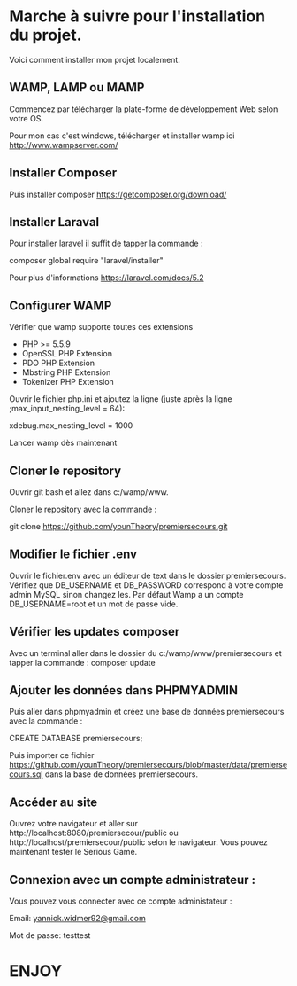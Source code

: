 # Marche à suivre pour l'installation du projet.

Voici comment installer mon projet localement. 

## WAMP, LAMP ou MAMP
Commencez par télécharger la plate-forme de développement Web selon votre OS.

Pour mon cas c'est windows, télécharger et installer wamp ici http://www.wampserver.com/

## Installer Composer

Puis installer composer https://getcomposer.org/download/

## Installer Laraval

Pour installer laravel il suffit de tapper la commande :

composer global require "laravel/installer"

Pour plus d'informations https://laravel.com/docs/5.2

## Configurer WAMP 

Vérifier que wamp supporte toutes ces extensions

* PHP >= 5.5.9
* OpenSSL PHP Extension
* PDO PHP Extension
* Mbstring PHP Extension
* Tokenizer PHP Extension

Ouvrir le fichier php.ini et ajoutez la ligne (juste après la ligne ;max_input_nesting_level = 64):

xdebug.max_nesting_level = 1000

Lancer wamp dès maintenant

## Cloner le repository

Ouvrir git bash et allez dans c:/wamp/www.

Cloner le repository avec la commande :

git clone https://github.com/younTheory/premiersecours.git


## Modifier le fichier .env

Ouvrir le fichier.env avec un éditeur de text dans le dossier premiersecours. Vérifiez que DB_USERNAME et DB_PASSWORD correspond à votre compte admin MySQL sinon changez les. Par défaut Wamp a un compte DB_USERNAME=root et un mot de passe vide.


## Vérifier les updates composer

Avec un terminal aller dans le dossier du c:/wamp/www/premiersecours et tapper la commande :
composer update


## Ajouter les données dans PHPMYADMIN
Puis aller dans phpmyadmin et créez une base de données premiersecours avec la commande :

CREATE DATABASE premiersecours;

Puis importer ce fichier https://github.com/younTheory/premiersecours/blob/master/data/premiersecours.sql dans la base de données premiersecours.  


## Accéder au site

Ouvrez votre navigateur et aller sur http://localhost:8080/premiersecour/public ou http://localhost/premiersecour/public selon le navigateur. Vous pouvez maintenant tester le Serious Game. 


## Connexion avec un compte administrateur :
Vous pouvez vous connecter avec ce compte administateur :

Email: yannick.widmer92@gmail.com 

Mot de passe: testtest

# ENJOY
